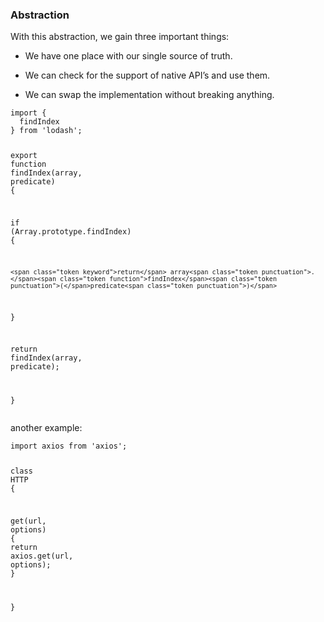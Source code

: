 <h3 id="abstraction">Abstraction</h3>
<p>With this abstraction, we gain three important things:</p>
<ul>
<li>
<p>We have one place with our single source of truth.</p>
</li>
<li>
<p>We can check for the support of native API’s and use them.</p>
</li>
<li>
<p>We can swap the implementation without breaking anything.</p>
</li>
</ul>
<pre class=" language-js"><code class="prism  language-js"><span class="token keyword">import</span> <span class="token punctuation">{</span>
  findIndex
<span class="token punctuation">}</span> <span class="token keyword">from</span> <span class="token string">'lodash'</span><span class="token punctuation">;</span>

<span class="token keyword">export</span> <span class="token keyword">function</span> <span class="token function">findIndex</span><span class="token punctuation">(</span>array<span class="token punctuation">,</span> predicate<span class="token punctuation">)</span> <span class="token punctuation">{</span>

  <span class="token keyword">if</span> <span class="token punctuation">(</span>Array<span class="token punctuation">.</span>prototype<span class="token punctuation">.</span>findIndex<span class="token punctuation">)</span> <span class="token punctuation">{</span>

    <span class="token keyword">return</span> array<span class="token punctuation">.</span><span class="token function">findIndex</span><span class="token punctuation">(</span>predicate<span class="token punctuation">)</span>

  <span class="token punctuation">}</span>

  <span class="token keyword">return</span> <span class="token function">findIndex</span><span class="token punctuation">(</span>array<span class="token punctuation">,</span> predicate<span class="token punctuation">)</span><span class="token punctuation">;</span>

<span class="token punctuation">}</span>
</code></pre>
<p>another example:</p>
<pre class=" language-js"><code class="prism  language-js"><span class="token keyword">import</span> axios <span class="token keyword">from</span> <span class="token string">'axios'</span><span class="token punctuation">;</span>

<span class="token keyword">class</span> <span class="token class-name">HTTP</span> <span class="token punctuation">{</span>

  <span class="token keyword">get</span><span class="token punctuation">(</span>url<span class="token punctuation">,</span> options<span class="token punctuation">)</span> <span class="token punctuation">{</span>
    <span class="token keyword">return</span> axios<span class="token punctuation">.</span><span class="token keyword">get</span><span class="token punctuation">(</span>url<span class="token punctuation">,</span> options<span class="token punctuation">)</span><span class="token punctuation">;</span>
  <span class="token punctuation">}</span>

<span class="token punctuation">}</span>
</code></pre>

